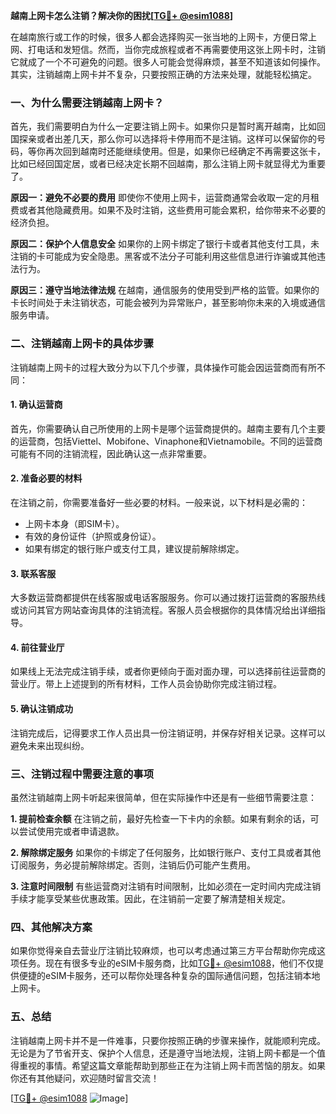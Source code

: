 **越南上网卡怎么注销？解决你的困扰[[TG💪+ @esim1088](https://t.me/s/esim1088)]**

在越南旅行或工作的时候，很多人都会选择购买一张当地的上网卡，方便日常上网、打电话和发短信。然而，当你完成旅程或者不再需要使用这张上网卡时，注销它就成了一个不可避免的问题。很多人可能会觉得麻烦，甚至不知道该如何操作。其实，注销越南上网卡并不复杂，只要按照正确的方法来处理，就能轻松搞定。

### **一、为什么需要注销越南上网卡？**

首先，我们需要明白为什么一定要注销上网卡。如果你只是暂时离开越南，比如回国探亲或者出差几天，那么你可以选择将卡停用而不是注销。这样可以保留你的号码，等你再次回到越南时还能继续使用。但是，如果你已经确定不再需要这张卡，比如已经回国定居，或者已经决定长期不回越南，那么注销上网卡就显得尤为重要了。

**原因一：避免不必要的费用**
即使你不使用上网卡，运营商通常会收取一定的月租费或者其他隐藏费用。如果不及时注销，这些费用可能会累积，给你带来不必要的经济负担。

**原因二：保护个人信息安全**
如果你的上网卡绑定了银行卡或者其他支付工具，未注销的卡可能成为安全隐患。黑客或不法分子可能利用这些信息进行诈骗或其他违法行为。

**原因三：遵守当地法律法规**
在越南，通信服务的使用受到严格的监管。如果你的卡长时间处于未注销状态，可能会被列为异常账户，甚至影响你未来的入境或通信服务申请。

### **二、注销越南上网卡的具体步骤**

注销越南上网卡的过程大致分为以下几个步骤，具体操作可能会因运营商而有所不同：

#### **1. 确认运营商**
首先，你需要确认自己所使用的上网卡是哪个运营商提供的。越南主要有几个主要的运营商，包括Viettel、Mobifone、Vinaphone和Vietnamobile。不同的运营商可能有不同的注销流程，因此确认这一点非常重要。

#### **2. 准备必要的材料**
在注销之前，你需要准备好一些必要的材料。一般来说，以下材料是必需的：
- 上网卡本身（即SIM卡）。
- 有效的身份证件（护照或身份证）。
- 如果有绑定的银行账户或支付工具，建议提前解除绑定。

#### **3. 联系客服**
大多数运营商都提供在线客服或电话客服服务。你可以通过拨打运营商的客服热线或访问其官方网站查询具体的注销流程。客服人员会根据你的具体情况给出详细指导。

#### **4. 前往营业厅**
如果线上无法完成注销手续，或者你更倾向于面对面办理，可以选择前往运营商的营业厅。带上上述提到的所有材料，工作人员会协助你完成注销过程。

#### **5. 确认注销成功**
注销完成后，记得要求工作人员出具一份注销证明，并保存好相关记录。这样可以避免未来出现纠纷。

### **三、注销过程中需要注意的事项**

虽然注销越南上网卡听起来很简单，但在实际操作中还是有一些细节需要注意：

**1. 提前检查余额**
在注销之前，最好先检查一下卡内的余额。如果有剩余的话，可以尝试使用完或者申请退款。

**2. 解除绑定服务**
如果你的卡绑定了任何服务，比如银行账户、支付工具或者其他订阅服务，务必提前解除绑定。否则，注销后仍可能产生费用。

**3. 注意时间限制**
有些运营商对注销有时间限制，比如必须在一定时间内完成注销手续才能享受某些优惠政策。因此，在注销前一定要了解清楚相关规定。

### **四、其他解决方案**

如果你觉得亲自去营业厅注销比较麻烦，也可以考虑通过第三方平台帮助你完成这项任务。现在有很多专业的eSIM卡服务商，比如[TG💪+ @esim1088](https://t.me/s/esim1088)，他们不仅提供便捷的eSIM卡服务，还可以帮你处理各种复杂的国际通信问题，包括注销本地上网卡。

### **五、总结**

注销越南上网卡并不是一件难事，只要你按照正确的步骤来操作，就能顺利完成。无论是为了节省开支、保护个人信息，还是遵守当地法规，注销上网卡都是一个值得重视的事情。希望这篇文章能帮助到那些正在为注销上网卡而苦恼的朋友。如果你还有其他疑问，欢迎随时留言交流！

[[TG💪+ @esim1088](https://t.me/s/esim1088) ![Image](https://i.postimg.cc/4NQfJmqS/Snipaste-2025-05-13-00-14-12.png)]